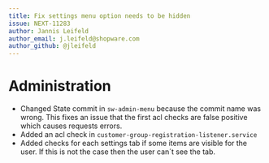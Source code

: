 ```yaml
---
title: Fix settings menu option needs to be hidden
issue: NEXT-11283
author: Jannis Leifeld
author_email: j.leifeld@shopware.com 
author_github: @jleifeld
---
```

# Administration
* Changed State commit in `sw-admin-menu` because the commit name was wrong. This fixes an issue that the first acl checks are false positive which causes requests errors.
* Added an acl check in `customer-group-registration-listener.service`
* Added checks for each settings tab if some items are visible for the user. If this is not the case then the user can´t see the tab.
